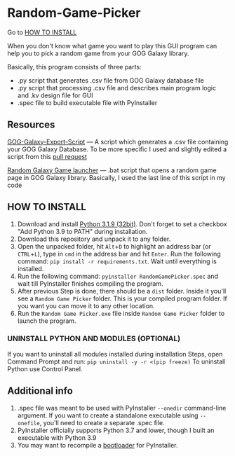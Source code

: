 # Random-Game-Picker

Go to [HOW TO INSTALL](#how-to-install)

When you don't know what game you want to play this GUI program can help you to pick a random game from your GOG Galaxy library.

Basically, this program consists of three parts:
* .py script that generates .csv file from GOG Galaxy database file
* .py script that processing .csv file and describes main program logic and .kv design file for GUI
* .spec file to build executable file with PyInstaller

## Resources
[GOG-Galaxy-Export-Script](https://github.com/AB1908/GOG-Galaxy-Export-Script) — A script which generates a .csv file containing your GOG Galaxy Database. To be more specific I used and slightly edited a script from this [pull request](https://github.com/AB1908/GOG-Galaxy-Export-Script/pull/38)

[Random Galaxy Game launcher](https://gist.github.com/maxwellainatchi/794d22c2c24f98d5dc8e6abc7ccc8a92#file-random-galaxy-game-bat) — .bat script that opens a random game page in GOG Galaxy library. Basically, I used the last line of this script in my code

## HOW TO INSTALL
1. Download and install [Python 3.1.9 (32bit)](https://www.python.org/downloads/release/python-391/). Don't forget to set a checkbox "Add Python 3.9 to PATH" during installation.
2. Download this repository and unpack it to any folder. 
3. Open the unpacked folder, hit `Alt`+`D` to highlight an address bar (or `CTRL`+`L`), type in `cmd` in the address bar and hit `Enter`. Run the following command: `pip install -r requirements.txt`. Wait until everything is installed.
4. Run the following command: `pyinstaller RandomGamePicker.spec` and wait till PyInstaller finishes compiling the program.
5. After previous Step is done, there should be a `dist` folder. Inside it you'll see a `Random Game Picker` folder. This is your compiled program folder. If you want you can move it to any other location.
6. Run the `Random Game Picker.exe` file inside `Random Game Picker` folder to launch the program.

### UNINSTALL PYTHON AND MODULES (OPTIONAL)
If you want to uninstall all modules installed during installation Steps, open Command Prompt and run: `pip uninstall -y -r <(pip freeze)`
To uninstall Python use Control Panel.

## Additional info
1. .spec file was meant to be used with PyInstaller `--onedir` command-line argument. If you want to create a standalone executable using `--onefile`, you'll need to create a separate .spec file.
2. PyInstaller officially supports Python 3.7 and lower, though I built an executable with Python 3.9
3. You may want to recompile a [bootloader](https://stackoverflow.com/a/52054580/10873426) for PyInstaller.

